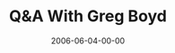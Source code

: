 ---
layout: message
category: message
series: "Da Vinci Dialogues"
title: "Q&A With Greg Boyd"
date: 2006-06-04-00-00
message_id: 67
audio: "http://s3.amazonaws.com/crossroads-media/media/legacy/mp3/Greg_Boyd_QA_06-04-06.mp3"
audio-duration: "01:50:35"
explicit: "N"
---